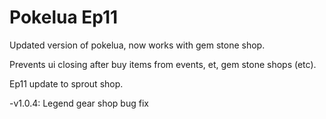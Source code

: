 # Pokelua Ep11

Updated version of pokelua, now works with gem stone shop.

Prevents ui closing after buy items from events, et, gem stone shops (etc).

Ep11 update to sprout shop. 

-v1.0.4: Legend gear shop bug fix
